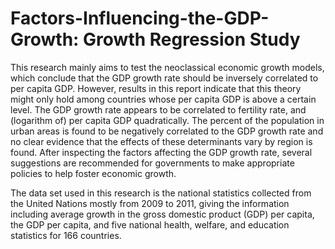 # Factors-Influencing-the-GDP-Growth: Growth Regression Study

This research mainly aims to test the neoclassical economic growth models, which conclude that the GDP growth rate should be inversely correlated to per capita GDP. However, results in this report indicate that this theory might only hold among countries whose per capita GDP is above a certain level. The GDP growth rate appears to be correlated to fertility rate, and (logarithm of) per capita GDP quadratically. The percent of the population in urban areas is found to be negatively correlated to the GDP growth rate and no clear evidence that the effects of these determinants vary by region is found. After inspecting the factors affecting the GDP growth rate, several suggestions are recommended for governments to make appropriate policies to help foster economic growth.

The data set used in this research is the national statistics collected from the United Nations mostly from 2009 to 2011, giving the information including average growth in the gross domestic product (GDP) per capita, the GDP per capita, and five national health, welfare, and education statistics for 166 countries.
